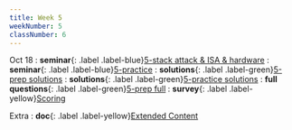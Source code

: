 ```yaml
---
title: Week 5
weekNumber: 5
classNumber: 6
---
```


Oct 18
: **seminar**{: .label .label-blue}[5-stack attack & ISA & hardware](/ics-23-fall/assets/class6/23-slides/5-stack%20attack%20&%20ISA%20&%20hardware.pdf)
  : **seminar**{: .label .label-blue}[5-practice](/ics-23-fall/assets/class6/23-slides/5-stack%20attack%20&%20ISA%20&%20hardware%20practice.pdf)
: **solutions**{: .label .label-green}[5-prep solutions](/ics-23-fall/assets/class6/23-slides/5-stack%20attack%20&%20ISA%20&%20hardware%20prep%20solns.pdf)
  : **solutions**{: .label .label-green}[5-practice solutions]()
: **full questions**{: .label .label-green}[5-prep full](/ics-23-fall/assets/class6/23-slides/5-stack%20attack%20&%20ISA%20&%20hardware%20prep%20(full).pdf)
  : **survey**{: .label .label-yellow}[Scoring](https://www.wjx.cn/vm/whFmGxj.aspx)

Extra
: **doc**{: .label .label-yellow}[Extended Content](https://docs.qq.com/sheet/DUndSVGtZU2dlZENu)